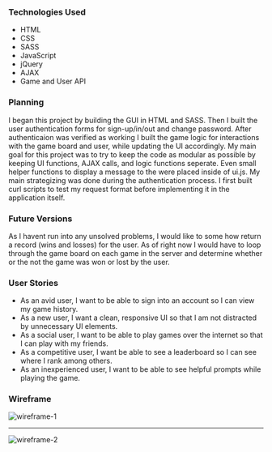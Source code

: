 <h3>Technologies Used</h3>
<ul>
  <li>HTML</li>
  <li>CSS</li>
  <li>SASS</li>
  <li>JavaScript</li>
  <li>jQuery</li>
  <li>AJAX</li>
  <li>Game and User API</li>
</ul>

<h3>Planning</h3>

I began this project by building the GUI in HTML and SASS. Then I built the user authentication forms for sign-up/in/out and change password. After authenticaion was verified as working I built the game logic for interactions with the game board and user, while updating the UI accordingly. My main goal for this project was to try to keep the code as modular as possible by keeping UI functions, AJAX calls, and logic functions seperate. Even small helper functions to display a message to the were placed inside of ui.js. My main strategizing was done during the authentication process. I first built curl scripts to test my request format before implementing it in the application itself.


<h3>Future Versions</h3>

As I havent run into any unsolved problems, I would like to some how return a record (wins and losses) for the user. As of right now I would have to loop through the game board on each game in the server and determine whether or the not the game was won or lost by the user.


<h3>User Stories</h3>
<ul>
  <li>As an avid user, I want to be able to sign into an account so I can view my game history.</li>
  <li>As a new user, I want a clean, responsive UI so that I am not distracted by unnecessary UI elements.</li>
  <li>As a social user, I want to be able to play games over the internet so that I can play with my friends.</li>
  <li>As a competitive user, I want be able to see a leaderboard so I can see where I rank among others.</li>
  <li>As an inexperienced user, I want to be able to see helpful prompts while playing the game.</li>
</ul>

<h3>Wireframe</h3>

<img src="https://i.imgur.com/GhvgP6l.jpg?1" title="wireframe-1" />
<hr />
<img src="https://i.imgur.com/066JWiZ.jpg?1" title="wireframe-2" />
